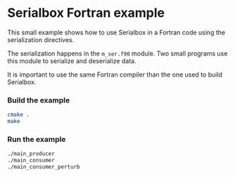 # Serialbox Fortran example

This small example shows how to use Serialbox in a Fortran code using the
serialization directives.

The serialization happens in the `m_ser.f90` module. Two small programs use
this module to serialize and deserialize data.


It is important to use the same Fortran compiler than the one used to build 
Serialbox.

### Build the example
```bash
cmake .
make
```

### Run the example
```bash
./main_producer
./main_consumer
./main_consumer_perturb
```
